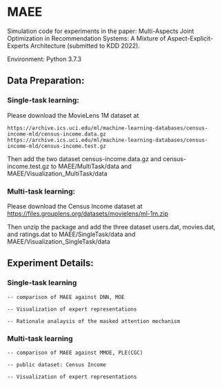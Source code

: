 # MAEE

Simulation code for experiments in the paper: Multi-Aspects Joint Optimization in Recommendation Systems: A Mixture of Aspect-Explicit-Experts Architecture (submitted to KDD 2022).

Environment: Python 3.7.3

## Data Preparation:

### Single-task learning: 
Please download the MovieLens 1M dataset at
```
https://archive.ics.uci.edu/ml/machine-learning-databases/census-income-mld/census-income.data.gz
https://archive.ics.uci.edu/ml/machine-learning-databases/census-income-mld/census-income.test.gz
```
Then add the two dataset census-income.data.gz and census-income.test.gz to MAEE/MultiTask/data and MAEE/Visualization_MultiTask/data

### Multi-task learning:
Please download the Census Income dataset at
https://files.grouplens.org/datasets/movielens/ml-1m.zip

Then unzip the package and add the three dataset users.dat, movies.dat, and ratings.dat to MAEE/SingleTask/data and MAEE/Visualization_SingleTask/data




## Experiment Details:

### Single-task learning


    -- comparison of MAEE against DNN, MOE
  
    -- Visualization of expert representations
  
    -- Rationale analaysis of the masked attention mechanism
  



### Multi-task learning


    -- comparison of MAEE against MMOE, PLE(CGC)
  
    -- public dataset: Census Income
  
    -- Visualization of expert representations
  
